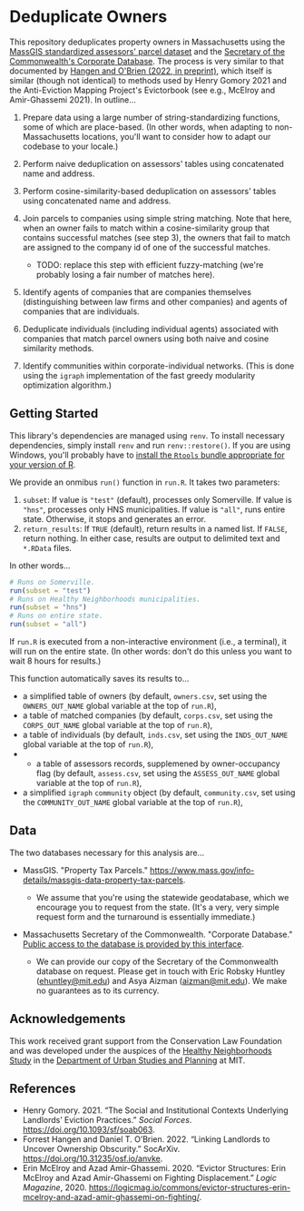 # Deduplicate Owners

This repository deduplicates property owners in Massachusetts using the [MassGIS standardized assessors' parcel dataset](https://www.mass.gov/info-details/massgis-data-property-tax-parcels) and the [Secretary of the Commonwealth's Corporate Database](https://corp.sec.state.ma.us/corpweb/CorpSearch/CorpSearch.aspx). The process is very  similar to that documented by [Hangen and O'Brien (2022, in preprint)](https://osf.io/preprints/socarxiv/anvke/), which itself is similar (though not identical) to methods used by Henry Gomory 2021 and the Anti-Eviction Mapping Project's Evictorbook (see e.g., McElroy and Amir-Ghassemi 2021). In outline...

1. Prepare data using a large number of string-standardizing functions, some of which are place-based. (In other words, when adapting to non-Massachusetts locations, you'll want to consider how to adapt our codebase to your locale.)
2. Perform naive deduplication on assessors' tables using concatenated name and address.
3. Perform cosine-similarity-based deduplication on assessors' tables using concatenated name and address.
4. Join parcels to companies using simple string matching. Note that here, when an owner fails to match within a cosine-similarity group that contains successful matches (see step 3), the owners that fail to match are assigned to the company id of one of the successful matches.

    + TODO: replace this step with efficient fuzzy-matching (we're probably losing a fair number of matches here).
  
5. Identify agents of companies that are companies themselves (distinguishing between law firms and other companies) and agents of companies that are individuals.
6. Deduplicate individuals (including individual agents) associated with companies that match parcel owners using both naive and cosine similarity methods.
7. Identify communities within corporate-individual networks. (This is done using the `igraph` implementation of the fast greedy modularity optimization algorithm.)

## Getting Started

This library's dependencies are managed using `renv`. To install necessary dependencies, simply install `renv` and run `renv::restore()`. If you are using Windows, you'll probably have to [install the `Rtools` bundle appropriate for your version of R](https://cran.r-project.org/bin/windows/Rtools/).

We provide an onmibus `run()` function in `run.R`. It takes two parameters:

1. `subset`: If value is `"test"` (default), processes only Somerville. If value is `"hns"`, processes only HNS municipalities. If value is `"all"`, runs entire state. Otherwise, it stops and generates an error.
2. `return_results`:   If `TRUE` (default), return results in a named list. If `FALSE`, return nothing. In either case, results are output to delimited text and `*.RData` files.

In other words...

```r
# Runs on Somerville.
run(subset = "test")
# Runs on Healthy Neighborhoods municipalities.
run(subset = "hns")
# Runs on entire state.
run(subset = "all")
```

If `run.R` is executed from a non-interactive environment (i.e., a terminal), it will run on the entire state. (In other words: don't do this unless you want to wait 8 hours for results.)

This function automatically saves its results to... 

+ a simplified table of owners (by default, `owners.csv`, set using the `OWNERS_OUT_NAME` global variable at the top of `run.R`),
+ a table of matched companies (by default, `corps.csv`, set using the `CORPS_OUT_NAME` global variable at the top of `run.R`),
+ a table of individuals (by default, `inds.csv`, set using the `INDS_OUT_NAME` global variable at the top of `run.R`),
+ + a table of assessors records, supplemened by owner-occupancy flag (by default, `assess.csv`, set using the `ASSESS_OUT_NAME` global variable at the top of `run.R`),
+ a simplified `igraph` `community` object (by default, `community.csv`, set using the `COMMUNITY_OUT_NAME` global variable at the top of `run.R`),

## Data

The two databases necessary for this analysis are...

+ MassGIS. "Property Tax Parcels." https://www.mass.gov/info-details/massgis-data-property-tax-parcels. 

  + We assume that you're using the statewide geodatabase, which we encourage you to request from the state. (It's a very, very simple request form and the turnaround is essentially immediate.)
  
+ Massachusetts Secretary of the Commonwealth. "Corporate Database." [Public access to the database is provided by this interface](https://corp.sec.state.ma.us/corpweb/CorpSearch/CorpSearch.aspx).

  + We can provide our copy of the Secretary of the Commonwealth database on request. Please get in touch with Eric Robsky Huntley ([ehuntley@mit.edu](mailto:ehuntley@.mit.edu)) and Asya Aizman ([aizman@mit.edu](mailto:aizman@mit.edu)). We make no guarantees as to its currency.

## Acknowledgements

This work received grant support from the Conservation Law Foundation and was developed under the auspices of the [Healthy Neighborhoods Study](https://hns.mit.edu/) in the [Department of Urban Studies and Planning](https://dusp.mit.edu/) at MIT.

## References

+ Henry Gomory. 2021. “The Social and Institutional Contexts Underlying Landlords’ Eviction Practices.” _Social Forces_. https://doi.org/10.1093/sf/soab063.
+ Forrest Hangen and Daniel T. O’Brien. 2022. “Linking Landlords to Uncover Ownership Obscurity.” SocArXiv. https://doi.org/10.31235/osf.io/anvke.
+ Erin McElroy and Azad Amir-Ghassemi. 2020. “Evictor Structures: Erin McElroy and Azad Amir-Ghassemi on Fighting Displacement.” _Logic Magazine_, 2020. https://logicmag.io/commons/evictor-structures-erin-mcelroy-and-azad-amir-ghassemi-on-fighting/.
